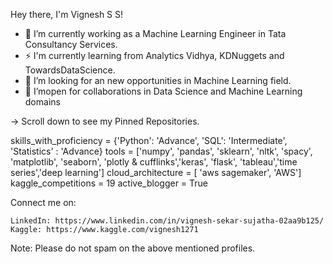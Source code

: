 
Hey there, I'm Vignesh S S!

     
- 🔭 I’m currently working as a Machine Learning Engineer in Tata Consultancy Services.
- ⚡  I'm currently learning from Analytics Vidhya, KDNuggets and TowardsDataScience.
- 🤔 I’m looking for an new opportunities in Machine Learning field.
- 👯 I’mopen for collaborations in Data Science and Machine Learning domains
    
-> Scroll down to see my Pinned Repositories.

skills_with_proficiency = {'Python': 'Advance', 'SQL': 'Intermediate', 'Statistics' : 'Advance}
tools = ['numpy', 'pandas', 'sklearn', 'nltk', 'spacy', 'matplotlib', 'seaborn', 'plotly & cufflinks','keras', 'flask', 'tableau','time series','deep learning']
cloud_architecture = [ 'aws sagemaker', 'AWS']
kaggle_competitions = 19
active_blogger = True

Connect me on:

    LinkedIn: https://www.linkedin.com/in/vignesh-sekar-sujatha-02aa9b125/
    Kaggle: https://www.kaggle.com/vignesh1271
    
Note: Please do not spam on the above mentioned profiles.

